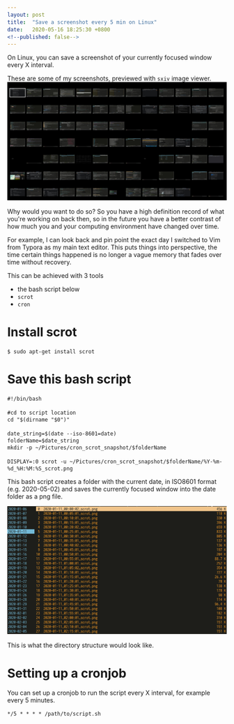 ```yaml
---
layout: post
title:  "Save a screenshot every 5 min on Linux"
date:   2020-05-16 18:25:30 +0800
<!--published: false-->
---
```


On Linux, you can save a screenshot of your currently focused window every X interval.

These are some of my screenshots, previewed with `sxiv` image viewer.
<img src="/assets/cronscrot_sxiv_preview.png">
<!--<img src="/assets/cronscrot_files.png">-->
<!--my massive amount of screenshots-->

Why would you want to do so? So you have a high definition record of what you're working on back then, so in the future you have a better contrast of how much you and your computing environment have changed over time.

For example, I can look back and pin point the exact day I switched to Vim from Typora as my main text editor. This puts things into perspective, the time certain things happened is no longer a vague memory that fades over time without recovery.

This can be achieved with 3 tools
- the bash script below
- `scrot`
- `cron`

# Install scrot
```
$ sudo apt-get install scrot
```

<!--`cron` is included in most Linux distributions so no need to install it.-->

# Save this bash script

```
#!/bin/bash

#cd to script location
cd "$(dirname "$0")"

date_string=$(date --iso-8601=date)
folderName=$date_string
mkdir -p ~/Pictures/cron_scrot_snapshot/$folderName

DISPLAY=:0 scrot -u ~/Pictures/cron_scrot_snapshot/$folderName/%Y-%m-%d_%H:%M:%S_scrot.png
```
<!--changed `../` to `./` here, zk-->

This bash script creates a folder with the current date, in ISO8601 format (e.g. 2020-05-02)
and saves the currently focused window into the date folder as a png file.

<img src="/assets/cronscrot_files.png">
<!--Date folders are created accordingly and pictures will be saved in the corresponding date folder.-->

This is what the directory structure would look like.




# Setting up a cronjob

You can set up a cronjob to run the script every X interval, for example every 5 minutes.

```
*/5 * * * * /path/to/script.sh
```


